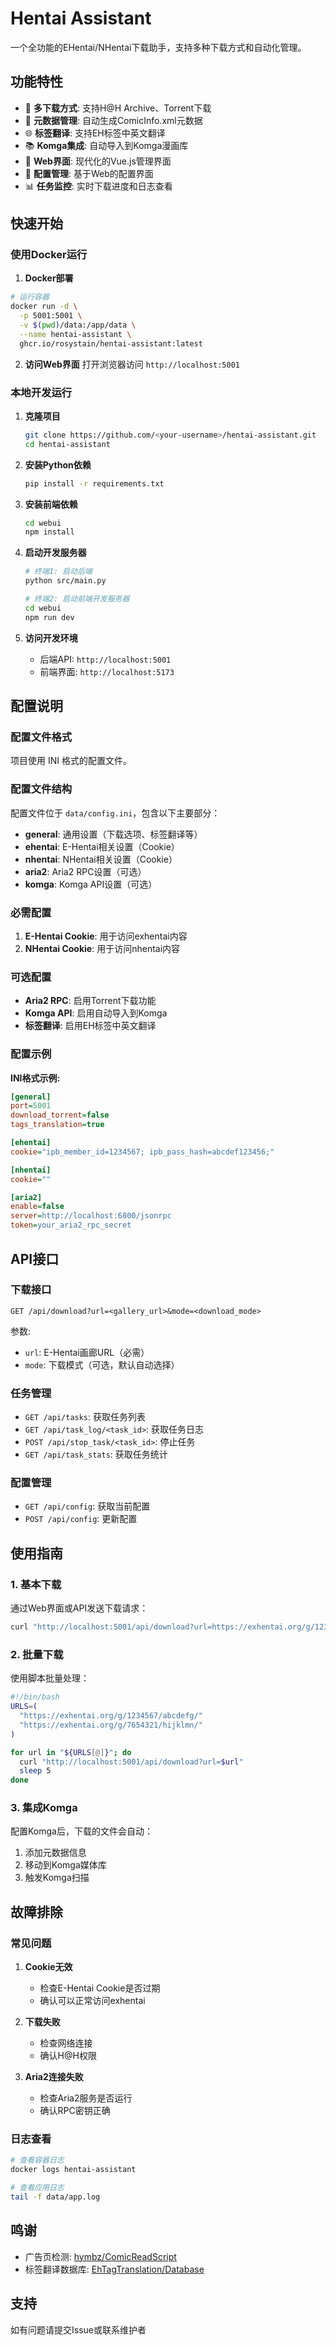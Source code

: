# Hentai Assistant

一个全功能的EHentai/NHentai下载助手，支持多种下载方式和自动化管理。

## 功能特性

- 🚀 **多下载方式**: 支持H@H Archive、Torrent下载
- 🎨 **元数据管理**: 自动生成ComicInfo.xml元数据
- 🌐 **标签翻译**: 支持EH标签中英文翻译
- 📚 **Komga集成**: 自动导入到Komga漫画库
- 📱 **Web界面**: 现代化的Vue.js管理界面
- 🔧 **配置管理**: 基于Web的配置界面
- 📊 **任务监控**: 实时下载进度和日志查看

## 快速开始

### 使用Docker运行

1. **Docker部署**

```bash
# 运行容器
docker run -d \
  -p 5001:5001 \
  -v $(pwd)/data:/app/data \
  --name hentai-assistant \
  ghcr.io/rosystain/hentai-assistant:latest
```

2. **访问Web界面**
   打开浏览器访问 `http://localhost:5001`

### 本地开发运行

1. **克隆项目**
   
   ```bash
   git clone https://github.com/<your-username>/hentai-assistant.git
   cd hentai-assistant
   ```

2. **安装Python依赖**
   
   ```bash
   pip install -r requirements.txt
   ```

3. **安装前端依赖**
   
   ```bash
   cd webui
   npm install
   ```

4. **启动开发服务器**
   
   ```bash
   # 终端1: 启动后端
   python src/main.py
   
   # 终端2: 启动前端开发服务器
   cd webui
   npm run dev
   ```

5. **访问开发环境**
   
   - 后端API: `http://localhost:5001`
   - 前端界面: `http://localhost:5173`

## 配置说明

### 配置文件格式

项目使用 INI 格式的配置文件。

### 配置文件结构

配置文件位于 `data/config.ini`，包含以下主要部分：

- **general**: 通用设置（下载选项、标签翻译等）
- **ehentai**: E-Hentai相关设置（Cookie）
- **nhentai**: NHentai相关设置（Cookie）
- **aria2**: Aria2 RPC设置（可选）
- **komga**: Komga API设置（可选）

### 必需配置

1. **E-Hentai Cookie**: 用于访问exhentai内容
2. **NHentai Cookie**: 用于访问nhentai内容

### 可选配置

- **Aria2 RPC**: 启用Torrent下载功能
- **Komga API**: 启用自动导入到Komga
- **标签翻译**: 启用EH标签中英文翻译

### 配置示例

**INI格式示例:**

```ini
[general]
port=5001
download_torrent=false
tags_translation=true

[ehentai]
cookie="ipb_member_id=1234567; ipb_pass_hash=abcdef123456;"

[nhentai]
cookie=""

[aria2]
enable=false
server=http://localhost:6800/jsonrpc
token=your_aria2_rpc_secret
```

## API接口

### 下载接口

```
GET /api/download?url=<gallery_url>&mode=<download_mode>
```

参数:

- `url`: E-Hentai画廊URL（必需）
- `mode`: 下载模式（可选，默认自动选择）

### 任务管理

- `GET /api/tasks`: 获取任务列表
- `GET /api/task_log/<task_id>`: 获取任务日志
- `POST /api/stop_task/<task_id>`: 停止任务
- `GET /api/task_stats`: 获取任务统计

### 配置管理

- `GET /api/config`: 获取当前配置
- `POST /api/config`: 更新配置


## 使用指南

### 1. 基本下载

通过Web界面或API发送下载请求：

```bash
curl "http://localhost:5001/api/download?url=https://exhentai.org/g/1234567/abcdefg/"
```

### 2. 批量下载

使用脚本批量处理：

```bash
#!/bin/bash
URLS=(
  "https://exhentai.org/g/1234567/abcdefg/"
  "https://exhentai.org/g/7654321/hijklmn/"
)

for url in "${URLS[@]}"; do
  curl "http://localhost:5001/api/download?url=$url"
  sleep 5
done
```

### 3. 集成Komga

配置Komga后，下载的文件会自动：

1. 添加元数据信息
2. 移动到Komga媒体库
3. 触发Komga扫描

## 故障排除

### 常见问题

1. **Cookie无效**
   
   - 检查E-Hentai Cookie是否过期
   - 确认可以正常访问exhentai

2. **下载失败**
   
   - 检查网络连接
   - 确认H@H权限

3. **Aria2连接失败**
   
   - 检查Aria2服务是否运行
   - 确认RPC密钥正确

### 日志查看

```bash
# 查看容器日志
docker logs hentai-assistant

# 查看应用日志
tail -f data/app.log
```

## 鸣谢

- 广告页检测: [hymbz/ComicReadScript](https://github.com/hymbz/ComicReadScript)
- 标签翻译数据库: [EhTagTranslation/Database](https://github.com/EhTagTranslation/Database)

## 支持

如有问题请提交Issue或联系维护者
